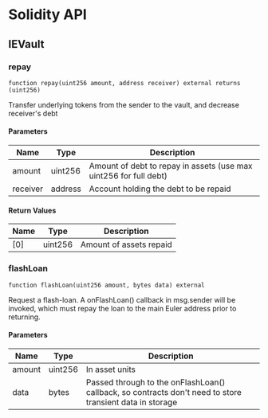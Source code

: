 # Solidity API

## IEVault

### repay

```solidity
function repay(uint256 amount, address receiver) external returns (uint256)
```

Transfer underlying tokens from the sender to the vault, and decrease receiver's debt

#### Parameters

| Name     | Type    | Description                                                       |
| -------- | ------- | ----------------------------------------------------------------- |
| amount   | uint256 | Amount of debt to repay in assets (use max uint256 for full debt) |
| receiver | address | Account holding the debt to be repaid                             |

#### Return Values

| Name | Type    | Description             |
| ---- | ------- | ----------------------- |
| [0]  | uint256 | Amount of assets repaid |

### flashLoan

```solidity
function flashLoan(uint256 amount, bytes data) external
```

Request a flash-loan. A onFlashLoan() callback in msg.sender will be invoked, which must repay the loan
to the main Euler address prior to returning.

#### Parameters

| Name   | Type    | Description                                                                                              |
| ------ | ------- | -------------------------------------------------------------------------------------------------------- |
| amount | uint256 | In asset units                                                                                           |
| data   | bytes   | Passed through to the onFlashLoan() callback, so contracts don't need to store transient data in storage |
